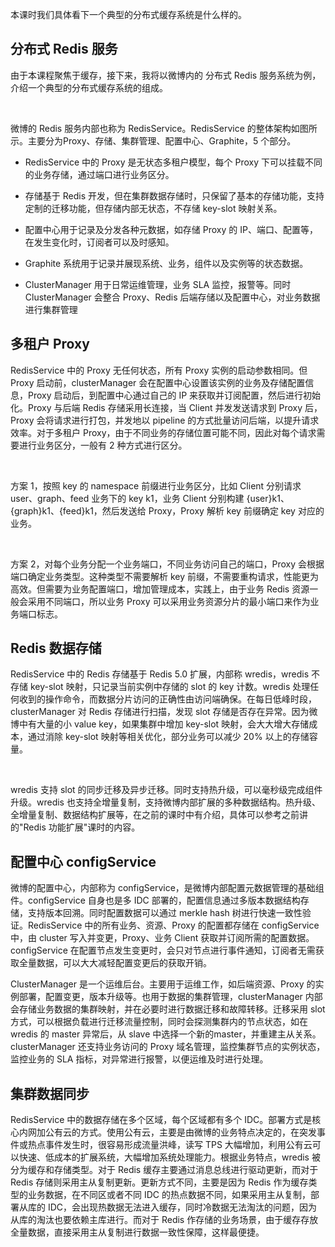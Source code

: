 本课时我们具体看下一个典型的分布式缓存系统是什么样的。

分布式 Redis 服务
------------

由于本课程聚焦于缓存，接下来，我将以微博内的 分布式 Redis 服务系统为例，介绍一个典型的分布式缓存系统的组成。<Image alt="" src="https://s0.lgstatic.com/i/image3/M01/58/E7/CgpOIF35zE2AKnujAAExXycRWQ4284.png"/>

<br />

微博的 Redis 服务内部也称为 RedisService。RedisService 的整体架构如图所示。主要分为Proxy、存储、集群管理、配置中心、Graphite，5 个部分。

* RedisService 中的 Proxy 是无状态多租户模型，每个 Proxy 下可以挂载不同的业务存储，通过端口进行业务区分。

* 存储基于 Redis 开发，但在集群数据存储时，只保留了基本的存储功能，支持定制的迁移功能，但存储内部无状态，不存储 key-slot 映射关系。

* 配置中心用于记录及分发各种元数据，如存储 Proxy 的 IP、端口、配置等，在发生变化时，订阅者可以及时感知。

* Graphite 系统用于记录并展现系统、业务，组件以及实例等的状态数据。

* ClusterManager 用于日常运维管理，业务 SLA 监控，报警等。同时 ClusterManager 会整合 Proxy、Redis 后端存储以及配置中心，对业务数据进行集群管理

多租户 Proxy
<Image alt="" src="https://s0.lgstatic.com/i/image3/M01/58/E7/CgpOIF35zE2ANmsOAADkwQ_S0CU368.png"/>
--------------------------------------------------------------------------------------------

RedisService 中的 Proxy 无任何状态，所有 Proxy 实例的启动参数相同。但 Proxy 启动前，clusterManager 会在配置中心设置该实例的业务及存储配置信息，Proxy 启动后，到配置中心通过自己的 IP 来获取并订阅配置，然后进行初始化。Proxy 与后端 Redis 存储采用长连接，当 Client 并发发送请求到 Proxy 后，Proxy 会将请求进行打包，并发地以 pipeline 的方式批量访问后端，以提升请求效率。对于多租户 Proxy，由于不同业务的存储位置可能不同，因此对每个请求需要进行业务区分，一般有 2 种方式进行区分。

<br />

方案 1，按照 key 的 namespace 前缀进行业务区分，比如 Client 分别请求 user、graph、feed 业务下的 key k1，业务 Client 分别构建 {user}k1、{graph}k1、{feed}k1，然后发送给 Proxy，Proxy 解析 key 前缀确定 key 对应的业务。

<br />

方案 2，对每个业务分配一个业务端口，不同业务访问自己的端口，Proxy 会根据端口确定业务类型。这种类型不需要解析 key 前缀，不需要重构请求，性能更为高效。但需要为业务配置端口，增加管理成本，实践上，由于业务 Redis 资源一般会采用不同端口，所以业务 Proxy 可以采用业务资源分片的最小端口来作为业务端口标志。

Redis 数据存储
<Image alt="" src="https://s0.lgstatic.com/i/image3/M01/58/E7/Cgq2xl35zE2AHzOAAAExXycRWQ4495.png"/>
---------------------------------------------------------------------------------------------

RedisService 中的 Redis 存储基于 Redis 5.0 扩展，内部称 wredis，wredis 不存储 key-slot 映射，只记录当前实例中存储的 slot 的 key 计数。wredis 处理任何收到的操作命令，而数据分片访问的正确性由访问端确保。在每日低峰时段，clusterManager 对 Redis 存储进行扫描，发现 slot 存储是否存在异常。因为微博中有大量的小 value key，如果集群中增加 key-slot 映射，会大大增大存储成本，通过消除 key-slot 映射等相关优化，部分业务可以减少 20% 以上的存储容量。

<br />

wredis 支持 slot 的同步迁移及异步迁移。同时支持热升级，可以毫秒级完成组件升级。wredis 也支持全增量复制，支持微博内部扩展的多种数据结构。热升级、全增量复制、数据结构扩展等，在之前的课时中有介绍，具体可以参考之前讲的"Redis 功能扩展"课时的内容。

配置中心 configService
<Image alt="" src="https://s0.lgstatic.com/i/image3/M01/58/E7/CgpOIF35zE2ACzJVAAExXycRWQ4896.png"/>
-----------------------------------------------------------------------------------------------------

微博的配置中心，内部称为 configService，是微博内部配置元数据管理的基础组件。configService 自身也是多 IDC 部署的，配置信息通过多版本数据结构存储，支持版本回溯。同时配置数据可以通过 merkle hash 树进行快速一致性验证。RedisService 中的所有业务、资源、Proxy 的配置都存储在 configService 中，由 cluster 写入并变更，Proxy、业务 Client 获取并订阅所需的配置数据。configService 在配置节点发生变更时，会只对节点进行事件通知，订阅者无需获取全量数据，可以大大减轻配置变更后的获取开销。

ClusterManager 是一个运维后台。主要用于运维工作，如后端资源、Proxy 的实例部署，配置变更，版本升级等。也用于数据的集群管理，clusterManager 内部会存储业务数据的集群映射，并在必要时进行数据迁移和故障转移。迁移采用 slot 方式，可以根据负载进行迁移流量控制，同时会探测集群内的节点状态，如在 wredis 的 master 异常后，从 slave 中选择一个新的master，并重建主从关系。clusterManager 还支持业务访问的 Proxy 域名管理，监控集群节点的实例状态，监控业务的 SLA 指标，对异常进行报警，以便运维及时进行处理。

集群数据同步
<Image alt="" src="https://s0.lgstatic.com/i/image3/M01/58/E7/Cgq2xl35zE2AX5mCAACw4NalUwQ173.png"/>
-----------------------------------------------------------------------------------------

RedisService 中的数据存储在多个区域，每个区域都有多个 IDC。部署方式是核心内网加公有云的方式。使用公有云，主要是由微博的业务特点决定的，在突发事件或热点事件发生时，很容易形成流量洪峰，读写 TPS 大幅增加，利用公有云可以快速、低成本的扩展系统，大幅增加系统处理能力。根据业务特点，wredis 被分为缓存和存储类型。对于 Redis 缓存主要通过消息总线进行驱动更新，而对于 Redis 存储则采用主从复制更新。更新方式不同，主要是因为 Redis 作为缓存类型的业务数据，在不同区或者不同 IDC 的热点数据不同，如果采用主从复制，部署从库的 IDC，会出现热数据无法进入缓存，同时冷数据无法淘汰的问题，因为从库的淘汰也要依赖主库进行。而对于 Redis 作存储的业务场景，由于缓存存放全量数据，直接采用主从复制进行数据一致性保障，这样最便捷。
